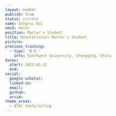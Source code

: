 ```yaml
---
layout: member
publish: true
status: current
name: Zongrui Dai
umid: daizr
position: Master's Student
title: Biostatistics Master's Student
picture: 
previous_training:
  - type: 'B.S.'
    info: Southwest University, Chongqing, China
dates:
  start: 2023-02-21
  end:
social: 
  google-scholar: 
  linked-in: 
  email: 
  github:
  orcid: 
theme_areas:
  - ATAC footprinting
---
```



